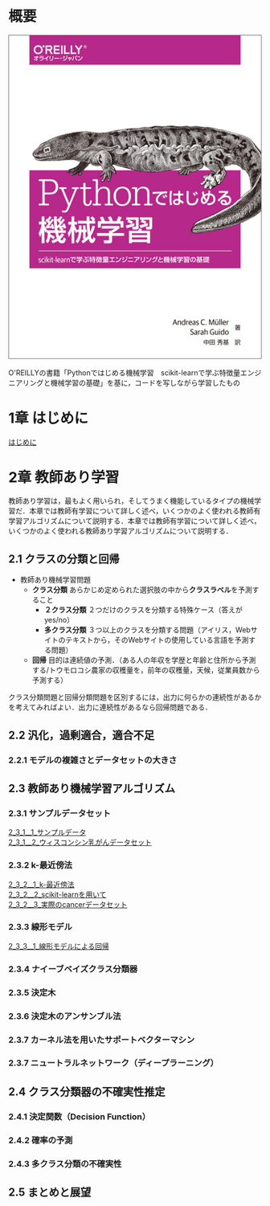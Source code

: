 # 概要
![](Pythonではじめる機械学習-1.jpeg)

O'REILLYの書籍「Pythonではじめる機械学習　scikit-learnで学ぶ特徴量エンジニアリングと機械学習の基礎」を基に，コードを写しながら学習したもの

# 1章 はじめに

[はじめに](./notebooks/1章_はじめに/1章_はじめに.ipynb)
# 2章 教師あり学習
教師あり学習は，最もよく用いられ，そしてうまく機能しているタイプの機械学習だ．本章では教師有学習について詳しく述べ，いくつかのよく使われる教師有学習アルゴリズムについて説明する．本章では教師有学習について詳しく述べ，いくつかのよく使われる教師あり学習アルゴリズムについて説明する．
## 2.1 クラスの分類と回帰
- 教師あり機械学習問題
    - **クラス分類** あらかじめ定められた選択肢の中から**クラスラベル**を予測すること
        - **２クラス分類** ２つだけのクラスを分類する特殊ケース（答えがyes/no）
        - **多クラス分類** ３つ以上のクラスを分類する問題（アイリス，Webサイトのテキストから，そのWebサイトの使用している言語を予測する問題）
    - **回帰** 目的は連続値の予測．（ある人の年収を学歴と年齢と住所から予測する/トウモロコシ農家の収穫量を，前年の収穫量，天候，従業員数から予測する）
 
クラス分類問題と回帰分類問題を区別するには，出力に何らかの連続性があるかを考えてみればよい．出力に連続性があるなら回帰問題である．

## 2.2 汎化，過剰適合，適合不足
### 2.2.1 モデルの複雑さとデータセットの大きさ

## 2.3 教師あり機械学習アルゴリズム
### 2.3.1 サンプルデータセット
[2_3_1__1_サンプルデータ](./notebooks/2_3_1__1_サンプルデータ.ipynb)  
[2_3_1__2_ウィスコンシン乳がんデータセット](./notebooks/2_3_1__2_ウィスコンシン乳がんデータセット.ipynb)  
### 2.3.2 k-最近傍法  
[2_3_2__1_k-最近傍法](./notebooks/2_3_2__1_k-最近傍法.ipynb)  
[2_3_2__2_scikit-learnを用いて](./notebooks/2_3_2__2_scikit-learnを用いて.ipynb)  
[2_3_2__3_実際のcancerデータセット](./notebooks/2_3_2__3_実際のcancerデータセット.ipynb)  
### 2.3.3 線形モデル  
[2_3_3__1_線形モデルによる回帰](./notebooks/2_3_3__1_線形モデルによる回帰.ipynb) 
### 2.3.4 ナイーブベイズクラス分類器
### 2.3.5 決定木
### 2.3.6 決定木のアンサンブル法
### 2.3.7 カーネル法を用いたサポートベクターマシン
### 2.3.7 ニュートラルネットワーク（ディープラーニング）

## 2.4 クラス分類器の不確実性推定
### 2.4.1 決定関数（Decision Function）
### 2.4.2 確率の予測
### 2.4.3 多クラス分類の不確実性

## 2.5 まとめと展望